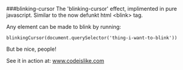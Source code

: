###blinking-cursor
The 'blinking-cursor' effect, implimented in pure javascript. Similar to the now defunkt html \<blink> tag.

Any element can be made to blink by running:
```
blinkingCursor(document.querySelector('thing-i-want-to-blink'))
```
But be nice, people!

See it in action at: www.codeislike.com
